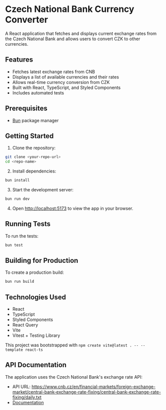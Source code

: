 # Czech National Bank Currency Converter

A React application that fetches and displays current exchange rates from the Czech National Bank and allows users to convert CZK to other currencies.

## Features

- Fetches latest exchange rates from CNB
- Displays a list of available currencies and their rates
- Allows real-time currency conversion from CZK
- Built with React, TypeScript, and Styled Components
- Includes automated tests

## Prerequisites

- [Bun](https://bun.sh/) package manager

## Getting Started

1. Clone the repository:
```bash
git clone <your-repo-url>
cd <repo-name>
```

2. Install dependencies:
```bash
bun install
```

3. Start the development server:
```bash
bun run dev
```

4. Open [http://localhost:5173](http://localhost:5173) to view the app in your browser.

## Running Tests

To run the tests:

```bash
bun test
```

## Building for Production

To create a production build:

```bash
bun run build
```

## Technologies Used

- React
- TypeScript
- Styled Components
- React Query
- Vite
- Vitest + Testing Library

This project was bootstrapped with `npm create vite@latest . -- --template react-ts`

## API Documentation

The application uses the Czech National Bank's exchange rate API:
- API URL: https://www.cnb.cz/en/financial-markets/foreign-exchange-market/central-bank-exchange-rate-fixing/central-bank-exchange-rate-fixing/daily.txt
- [Documentation](https://www.cnb.cz/en/faq/Format-of-the-foreign-exchange-market-rates/)
